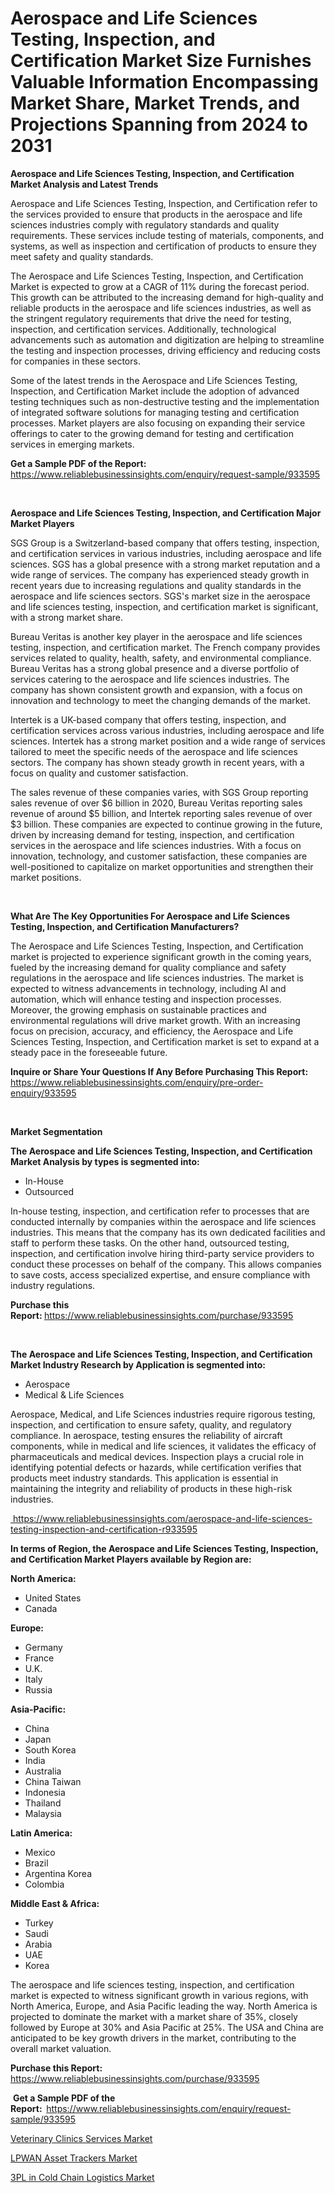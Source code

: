 <p><h1>Aerospace and Life Sciences Testing, Inspection, and Certification Market Size Furnishes Valuable Information Encompassing Market Share, Market Trends, and Projections Spanning from 2024 to 2031</h1></p><p><strong>Aerospace and Life Sciences Testing, Inspection, and Certification Market Analysis and Latest Trends</strong></p>
<p><p>Aerospace and Life Sciences Testing, Inspection, and Certification refer to the services provided to ensure that products in the aerospace and life sciences industries comply with regulatory standards and quality requirements. These services include testing of materials, components, and systems, as well as inspection and certification of products to ensure they meet safety and quality standards.</p><p>The Aerospace and Life Sciences Testing, Inspection, and Certification Market is expected to grow at a CAGR of 11% during the forecast period. This growth can be attributed to the increasing demand for high-quality and reliable products in the aerospace and life sciences industries, as well as the stringent regulatory requirements that drive the need for testing, inspection, and certification services. Additionally, technological advancements such as automation and digitization are helping to streamline the testing and inspection processes, driving efficiency and reducing costs for companies in these sectors.</p><p>Some of the latest trends in the Aerospace and Life Sciences Testing, Inspection, and Certification Market include the adoption of advanced testing techniques such as non-destructive testing and the implementation of integrated software solutions for managing testing and certification processes. Market players are also focusing on expanding their service offerings to cater to the growing demand for testing and certification services in emerging markets.</p></p>
<p><strong>Get a Sample PDF of the Report:&nbsp;</strong> <a href="https://www.reliablebusinessinsights.com/enquiry/request-sample/933595">https://www.reliablebusinessinsights.com/enquiry/request-sample/933595</a></p>
<p>&nbsp;</p>
<p><strong>Aerospace and Life Sciences Testing, Inspection, and Certification Major Market Players</strong></p>
<p><p>SGS Group is a Switzerland-based company that offers testing, inspection, and certification services in various industries, including aerospace and life sciences. SGS has a global presence with a strong market reputation and a wide range of services. The company has experienced steady growth in recent years due to increasing regulations and quality standards in the aerospace and life sciences sectors. SGS's market size in the aerospace and life sciences testing, inspection, and certification market is significant, with a strong market share.</p><p>Bureau Veritas is another key player in the aerospace and life sciences testing, inspection, and certification market. The French company provides services related to quality, health, safety, and environmental compliance. Bureau Veritas has a strong global presence and a diverse portfolio of services catering to the aerospace and life sciences industries. The company has shown consistent growth and expansion, with a focus on innovation and technology to meet the changing demands of the market.</p><p>Intertek is a UK-based company that offers testing, inspection, and certification services across various industries, including aerospace and life sciences. Intertek has a strong market position and a wide range of services tailored to meet the specific needs of the aerospace and life sciences sectors. The company has shown steady growth in recent years, with a focus on quality and customer satisfaction.</p><p>The sales revenue of these companies varies, with SGS Group reporting sales revenue of over $6 billion in 2020, Bureau Veritas reporting sales revenue of around $5 billion, and Intertek reporting sales revenue of over $3 billion. These companies are expected to continue growing in the future, driven by increasing demand for testing, inspection, and certification services in the aerospace and life sciences industries. With a focus on innovation, technology, and customer satisfaction, these companies are well-positioned to capitalize on market opportunities and strengthen their market positions.</p></p>
<p>&nbsp;</p>
<p><strong>What Are The Key Opportunities For Aerospace and Life Sciences Testing, Inspection, and Certification Manufacturers?</strong></p>
<p><p>The Aerospace and Life Sciences Testing, Inspection, and Certification market is projected to experience significant growth in the coming years, fueled by the increasing demand for quality compliance and safety regulations in the aerospace and life sciences industries. The market is expected to witness advancements in technology, including AI and automation, which will enhance testing and inspection processes. Moreover, the growing emphasis on sustainable practices and environmental regulations will drive market growth. With an increasing focus on precision, accuracy, and efficiency, the Aerospace and Life Sciences Testing, Inspection, and Certification market is set to expand at a steady pace in the foreseeable future.</p></p>
<p><strong>Inquire or Share Your Questions If Any Before Purchasing This Report:</strong> <a href="https://www.reliablebusinessinsights.com/enquiry/pre-order-enquiry/933595">https://www.reliablebusinessinsights.com/enquiry/pre-order-enquiry/933595</a></p>
<p>&nbsp;</p>
<p><strong>Market Segmentation</strong></p>
<p><strong>The Aerospace and Life Sciences Testing, Inspection, and Certification Market Analysis by types is segmented into:</strong></p>
<p><ul><li>In-House</li><li>Outsourced</li></ul></p>
<p><p>In-house testing, inspection, and certification refer to processes that are conducted internally by companies within the aerospace and life sciences industries. This means that the company has its own dedicated facilities and staff to perform these tasks. On the other hand, outsourced testing, inspection, and certification involve hiring third-party service providers to conduct these processes on behalf of the company. This allows companies to save costs, access specialized expertise, and ensure compliance with industry regulations.</p></p>
<p><strong>Purchase this Report:&nbsp;</strong><a href="https://www.reliablebusinessinsights.com/purchase/933595">https://www.reliablebusinessinsights.com/purchase/933595</a></p>
<p>&nbsp;</p>
<p><strong>The Aerospace and Life Sciences Testing, Inspection, and Certification Market Industry Research by Application is segmented into:</strong></p>
<p><ul><li>Aerospace</li><li>Medical & Life Sciences</li></ul></p>
<p><p>Aerospace, Medical, and Life Sciences industries require rigorous testing, inspection, and certification to ensure safety, quality, and regulatory compliance. In aerospace, testing ensures the reliability of aircraft components, while in medical and life sciences, it validates the efficacy of pharmaceuticals and medical devices. Inspection plays a crucial role in identifying potential defects or hazards, while certification verifies that products meet industry standards. This application is essential in maintaining the integrity and reliability of products in these high-risk industries.</p></p>
<p><a href="https://www.reliablebusinessinsights.com/aerospace-and-life-sciences-testing-inspection-and-certification-r933595">&nbsp;https://www.reliablebusinessinsights.com/aerospace-and-life-sciences-testing-inspection-and-certification-r933595</a></p>
<p><strong>In terms of Region, the Aerospace and Life Sciences Testing, Inspection, and Certification Market Players available by Region are:</strong></p>
<p>
    <p> <strong> North America: </strong>
        <ul>
            <li>United States</li>
            <li>Canada</li>
        </ul>
        </p> 
    <p> <strong> Europe: </strong>
        <ul>
            <li>Germany</li>
            <li>France</li>
            <li>U.K.</li>
            <li>Italy</li>
            <li>Russia</li>
        </ul>
        </p> 
    <p> <strong> Asia-Pacific: </strong>
        <ul>
            <li>China</li>
            <li>Japan</li>
            <li>South Korea</li>
            <li>India</li>
            <li>Australia</li>
            <li>China Taiwan</li>
            <li>Indonesia</li>
            <li>Thailand</li>
            <li>Malaysia</li>
        </ul>
        </p> 
    <p> <strong> Latin America: </strong>
        <ul>
            <li>Mexico</li>
            <li>Brazil</li>
            <li>Argentina Korea</li>
            <li>Colombia</li>
        </ul>
        </p> 
    <p> <strong> Middle East & Africa: </strong>
        <ul>
            <li>Turkey</li>
            <li>Saudi</li>
            <li>Arabia</li>
            <li>UAE</li>
            <li>Korea</li>
        </ul>
    </p>
    </p>
<p><p>The aerospace and life sciences testing, inspection, and certification market is expected to witness significant growth in various regions, with North America, Europe, and Asia Pacific leading the way. North America is projected to dominate the market with a market share of 35%, closely followed by Europe at 30% and Asia Pacific at 25%. The USA and China are anticipated to be key growth drivers in the market, contributing to the overall market valuation.</p></p>
<p><strong>Purchase this Report: </strong><a href="https://www.reliablebusinessinsights.com/purchase/933595">https://www.reliablebusinessinsights.com/purchase/933595</a></p>
<p>&nbsp;<strong>Get a Sample PDF of the Report:&nbsp;&nbsp;</strong><a href="https://www.reliablebusinessinsights.com/enquiry/request-sample/933595">https://www.reliablebusinessinsights.com/enquiry/request-sample/933595</a></p>
<p><strong></strong></p>
<p><p><a href="https://github.com/gamblestampleyjenny50m5sl6/Market-Research-Report-List-3/blob/main/veterinary-clinics-services-market.md">Veterinary Clinics Services Market</a></p><p><a href="https://github.com/joannesouthgate/Market-Research-Report-List-4/blob/main/lpwan-asset-trackers-market.md">LPWAN Asset Trackers Market</a></p><p><a href="https://github.com/wwwkeltoum/Market-Research-Report-List-4/blob/main/3pl-in-cold-chain-logistics-market.md">3PL in Cold Chain Logistics Market</a></p></p>